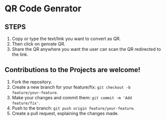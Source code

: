 # QR Code Genrator

## STEPS

1. Copy or type the text/link you want to convert as QR.
2. Then click on genrate QR.
3. Share the QR anywhere you want the user can scan the QR redirected to the link.

## Contributions to the Projects are welcome!

1. Fork the repository.
2. Create a new branch for your feature/fix: `git checkout -b feature/your-feature`.
3. Make your changes and commit them: `git commit -m 'Add feature/fix'`.
4. Push to the branch: `git push origin feature/your-feature`.
5. Create a pull request, explaining the changes made.